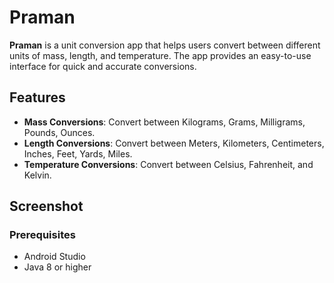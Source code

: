 # Praman

**Praman** is a unit conversion app that helps users convert between different units of mass, length, and temperature. The app provides an easy-to-use interface for quick and accurate conversions.

## Features

- **Mass Conversions**: Convert between Kilograms, Grams, Milligrams, Pounds, Ounces.
- **Length Conversions**: Convert between Meters, Kilometers, Centimeters, Inches, Feet, Yards, Miles.
- **Temperature Conversions**: Convert between Celsius, Fahrenheit, and Kelvin.

## Screenshot


### Prerequisites

- Android Studio
- Java 8 or higher

